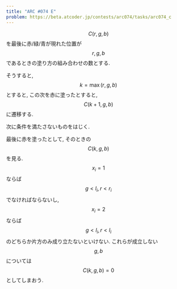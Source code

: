 ```yaml
---
title: "ARC #074 E"
problem: https://beta.atcoder.jp/contests/arc074/tasks/arc074_c
---
```

$$ C(r, g, b) $$ を最後に赤/緑/青が現れた位置が $$ r, g, b $$ であるときの塗り方の組み合わせの数とする.

そうすると, $$ k = \max(r, g, b) $$ とすると, この次を赤に塗ったとすると, $$ C(k+1, g, b) $$ に遷移する.

次に条件を満たさないものをはじく.

最後に赤を塗ったとして, そのときの $$ C(k, g, b) $$ を見る. $$ x_i = 1 $$ ならば $$ g \lt l_i, r \lt r_i $$ でなければならないし, $$ x_i = 2 $$ ならば $$ g \lt l_i, r \lt l_i $$ のどちらか片方のみ成り立たないといけない. これらが成立しない $$ g, b $$ については $$ C(k, g, b) = 0 $$ としてしまおう.

